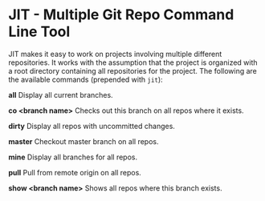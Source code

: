 JIT - Multiple Git Repo Command Line Tool
=========================================

JIT makes it easy to work on projects involving multiple different repositories. It works
with the assumption that the project is organized with a root directory containing all 
repositories for the project. The following are the available commands (prepended with `jit`):
  
**all**     Display all current branches.

**co \<branch name>**  Checks out this branch on all repos where it exists.

**dirty**   Display all repos with uncommitted changes.

**master**  Checkout master branch on all repos.

**mine**    Display all branches for all repos.

**pull**    Pull from remote origin on all repos. 

**show \<branch name>** Shows all repos where this branch exists.
